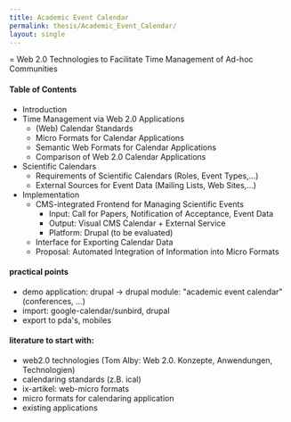 ```yaml
---
title: Academic Event Calendar
permalink: thesis/Academic_Event_Calendar/
layout: single
---
```


= Web 2.0 Technologies to Facilitate Time Management of Ad-hoc
Communities

#### Table of Contents

-   Introduction
-   Time Management via Web 2.0 Applications
    -   (Web) Calendar Standards
    -   Micro Formats for Calendar Applications
    -   Semantic Web Formats for Calendar Applications
    -   Comparison of Web 2.0 Calendar Applications
-   Scientific Calendars
    -   Requirements of Scientific Calendars (Roles, Event Types,...)
    -   External Sources for Event Data (Mailing Lists, Web Sites,...)
-   Implementation
    -   CMS-integrated Frontend for Managing Scientific Events
        -   Input: Call for Papers, Notification of Acceptance, Event
            Data
        -   Output: Visual CMS Calendar + External Service
        -   Platform: Drupal (to be evaluated)
    -   Interface for Exporting Calendar Data
    -   Proposal: Automated Integration of Information into Micro
        Formats

#### practical points

-   demo application: drupal -&gt; drupal module: "academic event
    calendar" (conferences, ...)
-   import: google-calendar/sunbird, drupal
-   export to pda's, mobiles

#### literature to start with:

-   web2.0 technologies (Tom Alby: Web 2.0. Konzepte,
    Anwendungen, Technologien)
-   calendaring standards (z.B. ical)
-   ix-artikel: web-micro formats
-   micro formats for calendaring application
-   existing applications

